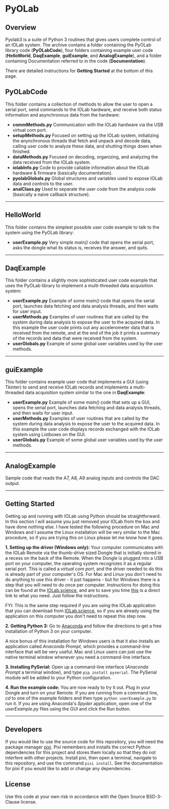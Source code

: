 # PyOLab 

## Overview

Pyolab3 is a suite of Python 3 routines that gives users complete control of an IOLab system. The archive contains a folder containing the PyOLab library code (__PyOLabCode__), four folders containing example user code (__HelloWorld__, __DaqExample__, __guiExample__, and __AnalogExample__), and a folder containing Documentation referred to in the code (__Documentation__). 

There are detailed instructions for __Getting Started__ at the bottom of this page.

## PyOLabCode 

This folder contains a collection of methods to allow the user to open a serial port, send commands to the IOLab hardware, and receive both status information and asynchronous data from the hardware:

* __commMethods.py__ 
Communication with the IOLab hardware via the USB virtual com port. 
* __setupMethods.py__ 
Focused on setting up the IOLab system, initializing the anynchronous threads that 
fetch and unpack and decode data, calling user code to analyze these data, and shutting things down when finished.
* __dataMethods.py__ 
Focused on decoding, organizing, and analyzing the data received from the IOLab system.
* __iolabInfo.py__ 
Code to provide callable information about the IOLab hardware & firmware (basically documentation). 
* __pyolabGlobals.py__ 
Global structures and variables used to expose IOLab data and controls to the user. 
* __analClass.py__ 
Used to separate the user code from the analysis code (basically a naive callback structure).

---

## HelloWorld 

This folder contains the simplest possible user code example to talk to the system using the 
PyOLab library:

* __userExample.py__ 
Very simple _main()_ code that opens the serial port, asks the 
dongle what its status is, receives the answer, and quits.

---

## DaqExample 

This folder contains a slightly more sophisticated user code example that uses the PyOLab 
library to implement a multi-threaded data acquisition system:

* __userExample.py__ 
Example of some _main()_ code that opens the serial port, launches data fetching and data analysis threads, 
and then waits for user input.
* __userMethods.py__ 
Examples of user routines that are called by the system during data 
analysis to expose the user to the acquired data. In this example the user code prints out any accelerometer data that 
is received from the remote, and at the end of the job it prints a summary of the records and data that were received from the system. 
* __userGlobals.py__ 
Example of some global user variables used by the user methods. 

---

## guiExample 

This folder contains example user code that implements a GUI (using Tkinter) to send and receive IOLab records and implements a multi-threaded data acquisition system similar to the one in __DaqExample__:

* __userExample.py__ 
Example of some _main()_ code that sets up a GUI, opens the serial port, launches data fetching and data analysis threads, 
and then waits for user input.
* __userMethods.py__ 
Examples of user routines that are called by the system during data  analysis to expose the user to the acquired data. In this example the user code displays records exchanged with the IOLab system using Listboxes on the GUI. 
* __userGlobals.py__ 
Example of some global user variables used by the user methods. 

---

## AnalogExample 

Sample code that reads the A7, A8, A9 analog inputs and controls the DAC output.

---

## Getting Started

Getting up and running with IOLab using Python should be straightforward. In this section I will assume you just removed your IOLab from the box and have done nothing else. I have tested the following procedure on Mac and Windows and I assume the Linux installation will be very similar to the Mac procedure, so if you are trying this on Linux please let me know how it goes.

__1. Setting up the driver (Windows only):__ Your computer communicates with the IOLab Remote via the thumb-drive sized Dongle that is initially stored in a recess on the back of the Remote. When the Dongle is plugged into a USB port on your computer, the operating system recognizes it as a regular serial port. This is called a _virtual com port_, and the driver needed to do this is already part of your computer's OS. For Mac and Linux you don't need to do anything to use this driver - it just happens - but for Windows there is a step that you will need to do once per computer. Instructions for doing this can be found at the [IOLab.science](http://www.iolab.science/index.html), and are to save you time [this](http://www.iolab.science/driver-installation-windows.html) is a direct link to what you need. Just follow the instructions. 

FYI: This is the same step required if you are using the IOLab application that you can download from [IOLab.science](http://www.iolab.science/index.html), so if you are already using the application on this computer you don't need to repeat this step now. 

__2. Getting Python 3:__ Go to [Anaconda](https://www.continuum.io/downloads) and follow the directions to get a free installation of Python 3 on your computer. 

A nice bonus of this installation for Windows users is that it also installs an application called _Anaconda Prompt_, which provides a command-line interface that will be very useful. Mac and Linux users can just use the native terminal window whenever you need a command-line interface. 

__3. Installing PySerial:__ Open up a command-line interface (_Anaconda Prompt_ a terminal window), and type `pip install pyserial`. The PySerial module will be added to your Python configuration. 

__4. Run the example code:__ You are now ready to try it out. Plug in your Dongle and turn on your Remote. If you are running from a command line, _cd_ to one of the example folders and then type `python userExample.py` to run it. If you are using Anaconda's _Spyder_ application, open one of the _userExample.py_ files using the GUI and click the Run button.

---

## Developers

If you would like to use the source code for this repository, you will need the package manager [pixi](https://pixi.sh/latest/). Pixi remembers and installs the correct Python dependencies for this project and stores them locally so that they do not interfere with other projects. Install pixi, then open a terminal, navigate to this repository, and use the command `pixi install`. See the documentation for pixi if you would like to add or change any dependencies.

## License
Use this code at your own risk in accordance with the Open Source BSD-3-Clause license. 


